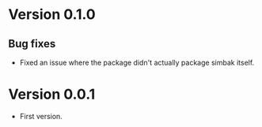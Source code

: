 # Version 0.1.0
## Bug fixes
- Fixed an issue where the package didn't actually package simbak itself.

# Version 0.0.1
- First version.